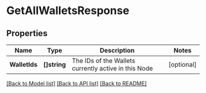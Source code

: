 # GetAllWalletsResponse

## Properties
Name | Type | Description | Notes
------------ | ------------- | ------------- | -------------
**WalletIds** | **[]string** | The IDs of the Wallets currently active in this Node | [optional] 

[[Back to Model list]](../README.md#documentation-for-models) [[Back to API list]](../README.md#documentation-for-api-endpoints) [[Back to README]](../README.md)


